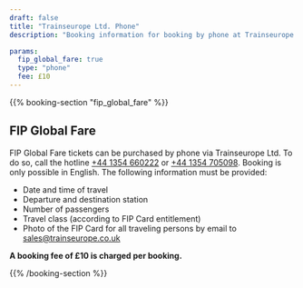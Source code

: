 ```yaml
---
draft: false
title: "Trainseurope Ltd. Phone"
description: "Booking information for booking by phone at Trainseurope Ltd."

params:
  fip_global_fare: true
  type: "phone"
  fee: £10
---
```


{{% booking-section "fip_global_fare" %}}

## FIP Global Fare

FIP Global Fare tickets can be purchased by phone via Trainseurope Ltd. To do so, call the hotline [+44 1354 660222](tel:+441354660222) or [+44 1354 705098](tel:+441354705098). Booking is only possible in English. The following information must be provided:

- Date and time of travel
- Departure and destination station
- Number of passengers
- Travel class (according to FIP Card entitlement)
- Photo of the FIP Card for all traveling persons by email to [sales@trainseurope.co.uk](mailto:sales@trainseurope.co.uk)

**A booking fee of £10 is charged per booking.**

{{% /booking-section %}}

